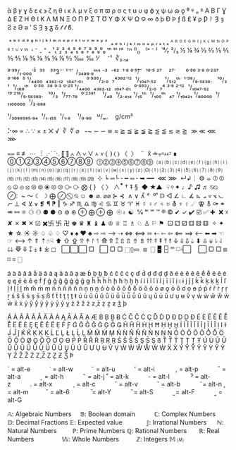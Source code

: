 
̄α β 𝛾 ɣ δ ε ϵ ϶ ζ η θ ɩ κ λ μ ν ξ ο π ϖ ρ σ ς τ ʊ υ φ ϕ χ ѱ ω ɷ ϙ ᶿ ᵠ ᵩ ᶲ
Α Β Γ Ɣ Δ Ε Ζ Η Θ Ɩ Κ Λ Μ Ν Ξ Ο Π Ρ Σ Τ Ʊ Υ Φ Χ Ѱ Ω Ϙ ∞
ð þ Ð Þ ƒ ß £ ¥ ƿ Ƿ ᚹ Ȝ ȝ Ƨ ƨ Ə ə ʼ S Ȝ ȝ ᵹ Ᵹ 𝓁 𝓁 ϐ.

 ᵃ ᵇ ᶜ ᵈ ᵉ ᵍ ʰ ⁱ ʲ ᵏ ˡ ᵐ ⁿ ᵒ ᵖ ʳ ˢ ᵗ ᵘ ᵛ ʷ ˣ ʸ ᶻ  ₐ ₑ ₕ ᵢ ⱼ ₖ ₗ ₘ ₙ ₒ ₚ ᵣ ₛ ₜ ₓ ᴬ ᴮ ᴰ ᴱ ᴳ ᴴ ᴵ ᴶ ᴷ ᴸ ᴹ ᴺ ᴼ ᴾ ᴿ ᵀ ᵁ ⱽ ᵂ  ᶫ
⁻ ₋ ⁺ ₊ ¹₁²₂³₃⁴₄⁵₅⁶₆⁷₇⁸₈⁹₉⁰₀ ᵗʰ ˢᵗ ʳᵈ  ᵀᴴ ⁽⁾₍₎   ⁽ᵃ ⁻ ⁾  ̄
⁴⁄₇ ²/₃ ½ ¼ ¾ ⅓ ⅔ ⅕ ⅖ ⅗ ⅘ ⅙ ⅚ ⅛ ⅜ ⅝ ⅞ ↉ ‱ ‰ ⅟     ⁻¹  ∛₃․₁₄

⁰˙³⁰/₁․₀₀₀˙³̄  ³³   ³³3˙˙˙ ¹˙¹̄   /₃₄₉₈․₈ᵗʰˢ ⁻³  ⁻⁶²  ¹˙⁸ ⁰˙⁵̄⧶¯  ¹⁰˙⁵ ²⁷    ²⁷˙      ⁰˙⁹⁰ ³˙⁸ ⁰˙²³⁷ ⁰˙¹⁶⁶  ⁵ ¹/₄₄₀₀  ₄₃₈₂․₁₂  ₁₀₄₇․₀₁  ⁰˙⁵⁰⁵/₂․₀  ₇⁴³⁸²˙¹²  ¹/₁₀₄₇․₅₂     ¹/₅₁₂ᵗʰ  ¹˙⁹⁸/₉․₅₈₃₆․   ¹⁰/₃  ¹  ¹/₁₀₀ᵗʰ   ⁰˙⁵⁰  ³⁸ ⁰˙³ ⁰˙²⁵ ¹/₄₄₀₀  ₄₃₈₂․₁₂  ₁₀₄₇․₀₁  ⁰˙⁰⁹³/₂․₀  ₇⁴ ³˙⁸ ²˙¹²  ¹/₁₀₄₇․₅₂        ¹⁹˙²¹⁸/₉․₅₈₃₆₀․   ¹⁰/₃  ¹/₇₇․₇₈  ⁰˙²³⁸¹    ¹/₄₀  ¹/₂․₄₁₄ ¹/₁₅ᵗʰ  ¹/₁₀₀ᵗʰ  ₄₇ ¹/₁₉₄₂₁ ¹/₈₀₀₀₀  ¹/₁₁₀₀₀₀₀  ¹/₂․₈₆₈

¹/₃₀₉₈₅₉₅․₉₄  ¹/₁․₁₅₅  ¹/₁․₈    ¹/₀․₉₀   ᴹ/ₘ.    g/cm³

⠕∞ ∝ ∴ ∵ × ± ⨉ √  ∛  ∜ ⌀    ̴ ~ ∼ ∽ ≅ ≈ ≧ ≦ ≩ ≨ ⪆ ⪍ ⪅ ≲ ≳ ⪎  ≫ ≪ ⋘ ⋙  

⩵ ≡ ≢ ⋯   ⋮  ⋰ ⋱ ⟦ ⟧ ∧ ⋀ ∨ ⋁ ⋏ ⋎ ❨ ❩ ⟨ ⟩ 〈  〉  ¨  x̄ ≐⩦⥱⭀ ∎ ⓪①②③④⑤⑥⑦⑧⑨  ⓵⓶⓷⓸⓹⓺⓻⓼⓽  ⒜ ⒝ ⒞ ⒟ ⒠ ⒡ ⒢ ⒣ ⒤ ⒥ ⒦ ⒧ ⒨ ⒩ ⒪ ⒫ ⒬ ⒭ ⒮ ⒯ ⒰ ⒱ ⒲ ⒳ ⒴ ⒵ 🄞 ⑴ ⑵ ⑶ ⑷ ⑸ ⑹ ⑺ ⑻ ⑼ ⑽ ⑾ ⑿ ⒀ ⒁ ⒂ ⒃ ⒄ ⒅ ⒆ ⒇  ⊹ ╘ ═└ ╴━ ═ ╴➥ ━━  ⋘ ⋙  ↵↲￤ ⨷ ⦵ ⦶ ⦷ ⦸ ⦹ ⦺ ⦻ ⦼ ⦾ ⦿ ⧀ ⧁ ⧃ ⧂ ⨂ { } 〈 〉 ∧  ⃰ † ‡ §  ◆ ★▲  ☟✧✦ ♩♪ ♫ ♬ ⍉⦰ ⊘∶  ~ ～ ☾ ☽ ⨁ ⊘   ⃠  ⍉ ☺︎ ☻ ⌀. ⌀⌀ ⊱ ⊰  ∧ ∨ ∧̊ °  º˚ 𝔻 ◁ ∠ ∟ ∡ ⊾ ⦟ ⦡ ⦪ ⦦ ⦧ ⊥ ∢ ⊻ ⩛ ❡ ¶ ⁋ ‖ ♑︎ ♐︎ ♏︎ ♎︎ ♍︎ ♌︎ ♋︎ ♊︎ ♉︎ ♈︎ ♓︎ ☿ ♀︎♂︎ ♃ ♅ ⛢ ♆ ♇ ☄︎ ⚢ ⚨ ⚩ ⚭ ⚮ ⚯ ⚛︎ ⚆ ⚇ ⚉ ⚈ ⊙ ⊚ ⊛ ⊕ ⨁ ⊕ ⨁  ☉♁ ☯︎  ℅ 🅪 🅫 ™ ® © ✔︎ ✓ ✔️ ☑️ ✅ ✚  ❌ ☓ ✘ ✗ ✖︎ ✕ ☑︎ ✖️卐 卐 卍 ♚ ♛ ♜ ♝ ♟ ♔ ♕ ♖ ♗ ♘ ♙ ⚐ ⚑  ⚀ ⚁ ⚂ ⚃ ⚄ ⚅  ✧ ✦ ★ ☆ ☀︎ ☼ ♤ ♧ ♢ ♡ ♦️ ♠️ ♥️ ♣️ ⇨ ⇨ ⟶ ⇢ ⇔ ⟺ ⬄ ⇠ ⇽ ⇦ ⟸ ⟹ ⟵ ⬅︎ ➡︎ ☜ ☞ ⟷ ↑ ⇑ ⇡☝︎☟ ⬆︎ ⇧ ⇪ ⥣ ↟ ↾ ↿ ⟰ ⤊ ↥ ⇫ ⇬ ⇮ ⇯ ⇈ ⤉ ⇞ ⤒ ⥉ ↓ ⇓ ⇩ ⇣ ⬇︎ ⥥ ↡ ⇂ ⇃ ⇊ ⟱ ⤋ ↧ ⤈ ⇟ ⤓ ◻︎   ⃞⃞⃞ □   ⃞ ▢ □ ⬚▯▭  ⧈  🀆 🁢 🁣 ᵐ ◻️▫️⬜️    ⃞ ▢ □ ⧈ ⌑ ⌗ 🀆

á à ă â ǎ å ä ã ȧ ą ā ả ȃ ạ æ ḃ ḅ ḇ ƀ ć ĉ č ċ ç ď ḋ ḑ đ ḍ ḏ ð é è ĕ ê ě e̊ e̊ ë ẽ ė ȩ ę ē ẻ ȇ ẹ ḟ ƒ ǵ ğ ĝ ǧ ġ ģ ḡ ǥ ĥ ȟ ḧ ḣ ḩ ħ ḥ ḫ ẖ í ì ĭ î ǐ ï ĩ į ī ỉ ȋ ị ı ɨ j́ ĵ ǰ ḱ ǩ ķ ḳ ḵ ĺ ľ ļ ł ḷ ḹ ḻ ḿ m̂ ṁ ṃ ń ǹ n̂ ň ñ ṅ ņ ṇ ṉ ó ò ŏ ô ǒ o̊ o̊ ö ő õ ȯ ø ǫ ō ȏ ơ ọ ɵ ṕ ṗ ŕ ř ṙ ŗ ṛ ṟ ś ŝ š ṡ ş s̄ ṣ ß ť ẗ ṫ ţ ṭ ṯ ŧ ú ù ŭ û ǔ ů ü ǘ ǜ ǚ ǖ ű ũ ų ū ủ ȗ ư ụ ʉ ṽ ṿ ẃ ẁ ŵ ẘ ẅ ẇ ẍ ẋ ý ŷ ẙ ÿ ỹ ẏ ȳ ỷ ỵ ź ẑ ž ż z̧ z̄ ẓ ẕ ƶ ǯ þ

Á À Ă Â Ǎ Å Ä Ã Ȧ Ą Ā Ả Ȃ Ạ Æ Ḃ Ḅ Ḇ Ƀ Ć Ĉ Č Ċ Ç Ď Ḋ Ḑ Đ Ḍ Ḏ Ð É È Ĕ Ê Ě E̊ E̊ Ë Ẽ Ė Ȩ Ę Ē Ẻ Ȇ Ẹ Ḟ Ƒ Ǵ Ğ Ĝ Ǧ Ġ Ģ Ḡ Ǥ Ĥ Ȟ Ḧ Ḣ Ḩ Ħ Ḥ Ḫ H̱ Í Ì Ĭ Î Ǐ Ï Ĩ Į Ī Ỉ Ȋ Ị I Ɨ J́ Ĵ ǰ Ḱ Ǩ Ķ Ḳ Ḵ Ĺ Ľ Ļ Ł Ḷ Ḹ Ḻ Ḿ M̂ Ṁ Ṃ Ń Ǹ N̂ Ň Ñ Ṅ Ņ Ṇ Ṉ Ó Ò Ŏ Ô Ǒ O̊ O̊ Ö Ő Õ Ȯ Ø Ǫ Ō Ȏ Ơ Ọ Ɵ Ṕ Ṗ Ŕ Ř Ṙ Ŗ Ṛ Ṟ Ś Ŝ Š Ṡ Ş S̄ Ṣ ß Ť T̈ Ṫ Ţ Ṭ Ṯ Ŧ Ú Ù Ŭ Û Ǔ Ů Ü Ǘ Ǜ Ǚ Ǖ Ű Ũ Ų Ū Ủ Ȗ Ư Ụ Ʉ Ṽ Ṿ Ẃ Ẁ Ŵ W̊ Ẅ Ẇ Ẍ Ẋ Ý Ŷ Y̊ Ÿ Ỹ Ẏ Ȳ Ỷ Ỵ Ź Ẑ Ž Ż Z̧ Z̄ Ẓ Ẕ Ƶ Ǯ Þ

´ = alt-e           ˙ = alt-w          ¨ = alt-u           ʼ = alt-i            , = alt-p           ¯ = alt-a           ˍ = alt-h           ˝ = alt-j
˚ = alt-k           - = alt-l            ˀ = alt-z           . = alt-x            ¸ = alt-c           ˇ = alt-v           ˘ = alt-b           ˜= alt-n
˛ = alt-m          ˆ = alt-6            ̏ = alt-Y            ̑ = alt-S            ̰ = alt-F           ‸ = alt-G          

𝔸: Algebraic Numbers     𝔹: Boolean domain           ℂ: Complex Numbers       𝔻: Decimal Fractions
𝔼: Expected value              𝕁: Irrational Numbers      ℕ: Natural Numbers         ℙ: Prime Numbers
ℚ: Rational Numbers       ℝ: Real Numbers                𝕎: Whole Numbers          ℤ: Integers
𝕄 🄜